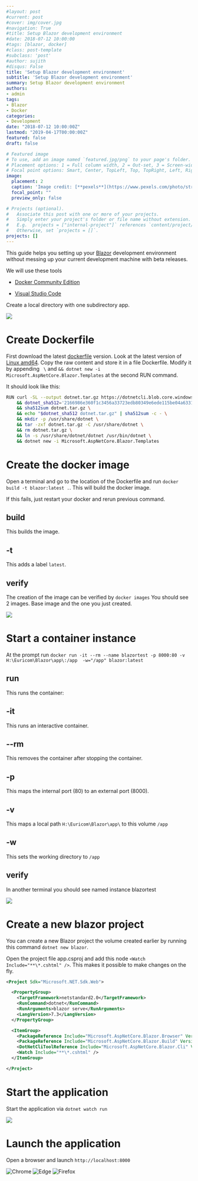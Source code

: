 ```yaml
---
#layout: post
#current: post
#cover: img/cover.jpg
#navigation: True
#title: Setup Blazor development environment
#date: 2018-07-12 10:00:00
#tags: [blazor, docker]
#class: post-template
#subclass: 'post'
#author: sujith
#disqus: False
title: 'Setup Blazor development environment'
subtitle: 'Setup Blazor development environment'
summary: Setup Blazor development environment
authors:
- admin
tags:
- Blazor
- Docker
categories:
- Development
date: "2018-07-12 10:00:00Z"
lastmod: "2019-04-17T00:00:00Z"
featured: false
draft: false

# Featured image
# To use, add an image named `featured.jpg/png` to your page's folder.
# Placement options: 1 = Full column width, 2 = Out-set, 3 = Screen-width
# Focal point options: Smart, Center, TopLeft, Top, TopRight, Left, Right, BottomLeft, Bottom, BottomRight
image:
  placement: 2
  caption: 'Image credit: [**pexels**](https://www.pexels.com/photo/straight-razor-kit-995300/)'
  focal_point: ""
  preview_only: false

# Projects (optional).
#   Associate this post with one or more of your projects.
#   Simply enter your project's folder or file name without extension.
#   E.g. `projects = ["internal-project"]` references `content/project/deep-learning/index.md`.
#   Otherwise, set `projects = []`.
projects: []
---
```


This guide helps you setting up your [Blazor](https://blazor.net/) development environment without messing up your current development machine with beta releases.

We will use these tools

* [Docker Community Edition](https://www.docker.com/community-edition)

* [Visual Studio Code](https://code.visualstudio.com/)

Create a local directory with one subdirectory app.

![](img/create_directory.png)

# Create Dockerfile

First download the latest [dockerfile](https://hub.docker.com/r/microsoft/dotnet/ "dockerfile") version.
Look at the latest version of [Linux amd64](https://github.com/dotnet/dotnet-docker/blob/master/2.1/sdk/stretch/amd64/Dockerfile). 
Copy the raw content and store it in a file Dockerfile. Modify it by appending ` \` and `&& dotnet new -i Microsoft.AspNetCore.Blazor.Templates` at the second RUN command.

It should look like this:

```bash
RUN curl -SL --output dotnet.tar.gz https://dotnetcli.blob.core.windows.net/dotnet/Sdk/$DOTNET_SDK_VERSION/dotnet-sdk-$DOTNET_SDK_VERSION-linux-x64.tar.gz \
    && dotnet_sha512='2166986e360f1c3456a33723edb80349e6ede115be04a6331bfbfd0f412494684d174a0cfb21d2feb00d509ce342030160a4b5b445e393ad83bedb613a64bc66' \
    && sha512sum dotnet.tar.gz \
    && echo "$dotnet_sha512 dotnet.tar.gz" | sha512sum -c - \
    && mkdir -p /usr/share/dotnet \
    && tar -zxf dotnet.tar.gz -C /usr/share/dotnet \
    && rm dotnet.tar.gz \
    && ln -s /usr/share/dotnet/dotnet /usr/bin/dotnet \
	&& dotnet new -i Microsoft.AspNetCore.Blazor.Templates
```


# Create the docker image
Open a terminal and go to the location of the Dockerfile and run `docker build -t blazor:latest .`. This will build the docker image.

If this fails, just restart your docker and rerun previous command.

## build
This builds the image.

## -t
This adds a label `latest`.

## verify
The creation of the image can be verified by `docker images`
You should see 2 images. Base image and the one you just created.

![](img/docker_images.png)

# Start a container instance
At the prompt run `docker run -it --rm --name blazortest -p 8000:80 -v H:\Euricom\Blazor\app\:/app  -w="/app" blazor:latest`

## run
This runs the container:

## -it
This runs an interactive container.

## --rm
This removes the container after stopping the container.

## -p
This maps the internal port (80) to an external port (8000).

## -v
This maps a local path `H:\Euricom\Blazor\app\` to this volume `/app`

## -w
This sets the working directory to `/app`

## verify
In another terminal you should see named instance blazortest

![](img/docker_running_instances.png)


# Create a new blazor project
You can create a new Blazor project the volume created earlier by running this command `dotnet new blazor`.

Open the project file app.csproj and add this node `<Watch Include="**\*.cshtml" />`. This makes it possible to make changes on the fly.


```xml
<Project Sdk="Microsoft.NET.Sdk.Web">

  <PropertyGroup>
    <TargetFramework>netstandard2.0</TargetFramework>
    <RunCommand>dotnet</RunCommand>
    <RunArguments>blazor serve</RunArguments>
    <LangVersion>7.3</LangVersion>
  </PropertyGroup>

  <ItemGroup>
    <PackageReference Include="Microsoft.AspNetCore.Blazor.Browser" Version="0.4.0" />
    <PackageReference Include="Microsoft.AspNetCore.Blazor.Build" Version="0.4.0" />
    <DotNetCliToolReference Include="Microsoft.AspNetCore.Blazor.Cli" Version="0.4.0" />
    <Watch Include="**\*.cshtml" />
  </ItemGroup>

</Project>
```

# Start the application
Start the application via `dotnet watch run`

![](img/dotnet_watch_run.png)

# Launch the application
Open a browser and launch `http://localhost:8000`

![](img/launch_chrome.png "Chrome")
![](img/launch_edge.png "Edge")
![](img/launch_ff.png "Firefox")